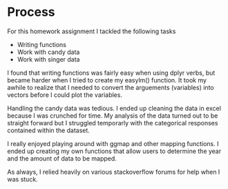 # Process

For this homework assignment I tackled the following tasks
* Writing functions
* Work with candy data
* Work with singer data

I found that writing functions was fairly easy when using dplyr verbs, but became harder when I tried to create my easylm() function. It took my awhile to realize that I needed to convert the arguements (variables) into vectors before I could plot the variables.

Handling the candy data was tedious. I ended up cleaning the data in excel because I was crunched for time. My analysis of the data turned out to be straight forward but I struggled temporarly with the categorical responses contained within the dataset.

I really enjoyed playing around with ggmap and other mapping functions. I ended up creating my own functions that allow users to determine the year and the amount of data to be mapped.

As always, I relied heavily on various stackoverflow forums for help when I was stuck. 

